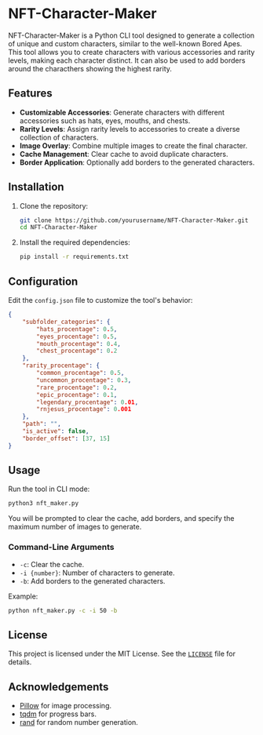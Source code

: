 # NFT-Character-Maker

NFT-Character-Maker is a Python CLI tool designed to generate a collection of unique and custom characters, similar to the well-known Bored Apes. This tool allows you to create characters with various accessories and rarity levels, making each character distinct. It can also be used to add borders around the characthers showing the highest rarity.

## Features

- **Customizable Accessories**: Generate characters with different accessories such as hats, eyes, mouths, and chests.
- **Rarity Levels**: Assign rarity levels to accessories to create a diverse collection of characters.
- **Image Overlay**: Combine multiple images to create the final character.
- **Cache Management**: Clear cache to avoid duplicate characters.
- **Border Application**: Optionally add borders to the generated characters.

## Installation

1. Clone the repository:
    ```sh
    git clone https://github.com/yourusername/NFT-Character-Maker.git
    cd NFT-Character-Maker
    ```

2. Install the required dependencies:
    ```sh
    pip install -r requirements.txt
    ```

## Configuration

Edit the `config.json` file to customize the tool's behavior:

```json
{
    "subfolder_categories": {
        "hats_procentage": 0.5,
        "eyes_procentage": 0.5,
        "mouth_procentage": 0.4,
        "chest_procentage": 0.2
    },
    "rarity_procentage": {
        "common_procentage": 0.5,
        "uncommon_procentage": 0.3,
        "rare_procentage": 0.2,
        "epic_procentage": 0.1,
        "legendary_procentage": 0.01,
        "rnjesus_procentage": 0.001
    },
    "path": "",
    "is_active": false,
    "border_offset": [37, 15]
}
```
## Usage

Run the tool in CLI mode:

```bash
python3 nft_maker.py
```

You will be prompted to clear the cache, add borders, and specify the maximum number of images to generate.

### Command-Line Arguments

- `-c`: Clear the cache.
- `-i {number}`: Number of characters to generate.
- `-b`: Add borders to the generated characters.

Example:

```bash
python nft_maker.py -c -i 50 -b
```

## License

This project is licensed under the MIT License. See the [`LICENSE`](command:_github.copilot.openRelativePath?%5B%7B%22scheme%22%3A%22file%22%2C%22authority%22%3A%22%22%2C%22path%22%3A%22%2FC%3A%2FUsers%2Fbertr%2FOneDrive%2FNFT%20Project%2FNFT-Character-Maker%2FLICENSE%22%2C%22query%22%3A%22%22%2C%22fragment%22%3A%22%22%7D%5D "c:\Users\bertr\OneDrive\NFT Project\NFT-Character-Maker\LICENSE") file for details.


## Acknowledgements

- [Pillow](https://python-pillow.org/) for image processing.
- [tqdm](https://tqdm.github.io/) for progress bars.
- [rand](https://docs.rs/rand/latest/rand/) for random number generation.
